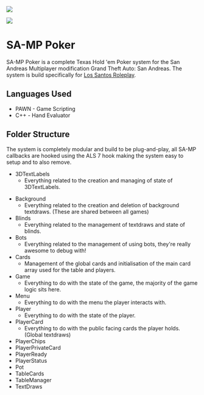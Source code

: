 ![](http://i.imgur.com/00Ct4t8.png)

![](https://img.shields.io/badge/License-Apache%202.0-brightgreen.svg)

# SA-MP Poker
SA-MP Poker is a complete Texas Hold 'em Poker system for the San Andreas Multiplayer modification Grand Theft Auto: San Andreas. The system is build specifically for [Los Santos Roleplay](https://ls-rp.com).

## Languages Used
- PAWN - Game Scripting
- C++ - Hand Evaluator

## Folder Structure
The system is completely modular and build to be plug-and-play, all SA-MP callbacks are hooked using the ALS 7 hook making the system easy to setup and to also remove.

* 3DTextLabels
  + Everything related to the creation and managing of state of 3DTextLabels.
- Background
  + Everything related to the creation and deletion of background textdraws. (These are shared between all games)
- Blinds
  + Everything related to the management of textdraws and state of blinds.
- Bots
  + Everything related to the management of using bots, they're really awesome to debug with!
- Cards
  + Management of the global cards and initialisation of the main card array used for the table and players.
- Game
  + Everything to do with the state of the game, the majority of the game logic sits here.
- Menu
  + Everything to do with the menu the player interacts with.
- Player
  + Everything to do with the state of the player.
- PlayerCard
  + Everything to do with the public facing cards the player holds. (Global textdraws)
- PlayerChips
- PlayerPrivateCard
- PlayerReady
- PlayerStatus
- Pot
- TableCards
- TableManager
- TextDraws
